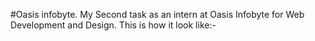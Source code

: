 #Oasis infobyte. My Second task as an intern at Oasis Infobyte for Web Development and Design. This is how it look like:-
